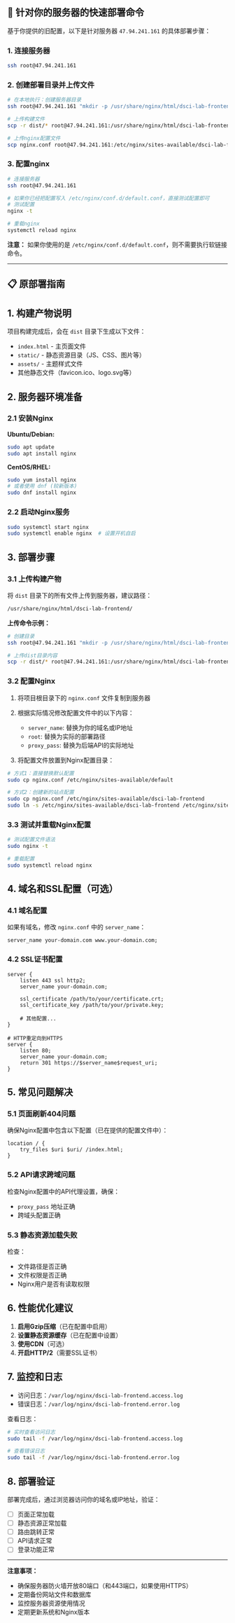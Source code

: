 ## 🚀 针对你的服务器的快速部署命令

基于你提供的旧配置，以下是针对服务器 `47.94.241.161` 的具体部署步骤：

### 1. 连接服务器
```bash
ssh root@47.94.241.161
```

### 2. 创建部署目录并上传文件
```bash
# 在本地执行：创建服务器目录
ssh root@47.94.241.161 "mkdir -p /usr/share/nginx/html/dsci-lab-frontend"

# 上传构建文件
scp -r dist/* root@47.94.241.161:/usr/share/nginx/html/dsci-lab-frontend/

# 上传nginx配置文件
scp nginx.conf root@47.94.241.161:/etc/nginx/sites-available/dsci-lab-frontend
```

### 3. 配置nginx
```bash
# 连接服务器
ssh root@47.94.241.161

# 如果你已经把配置写入 /etc/nginx/conf.d/default.conf，直接测试配置即可
# 测试配置
nginx -t

# 重载nginx
systemctl reload nginx
```

**注意：** 如果你使用的是 `/etc/nginx/conf.d/default.conf`，则不需要执行软链接命令。

---

## 📋 原部署指南

## 1. 构建产物说明

项目构建完成后，会在 `dist` 目录下生成以下文件：
- `index.html` - 主页面文件
- `static/` - 静态资源目录（JS、CSS、图片等）
- `assets/` - 主题样式文件
- 其他静态文件（favicon.ico、logo.svg等）

## 2. 服务器环境准备

### 2.1 安装Nginx

**Ubuntu/Debian:**
```bash
sudo apt update
sudo apt install nginx
```

**CentOS/RHEL:**
```bash
sudo yum install nginx
# 或者使用 dnf (较新版本)
sudo dnf install nginx
```

### 2.2 启动Nginx服务
```bash
sudo systemctl start nginx
sudo systemctl enable nginx  # 设置开机自启
```

## 3. 部署步骤

### 3.1 上传构建产物
将 `dist` 目录下的所有文件上传到服务器，建议路径：
```bash
/usr/share/nginx/html/dsci-lab-frontend/
```

**上传命令示例：**
```bash
# 创建目录
ssh root@47.94.241.161 "mkdir -p /usr/share/nginx/html/dsci-lab-frontend"

# 上传dist目录内容
scp -r dist/* root@47.94.241.161:/usr/share/nginx/html/dsci-lab-frontend/
```

### 3.2 配置Nginx

1. 将项目根目录下的 `nginx.conf` 文件复制到服务器
2. 根据实际情况修改配置文件中的以下内容：
   - `server_name`: 替换为你的域名或IP地址
   - `root`: 替换为实际的部署路径
   - `proxy_pass`: 替换为后端API的实际地址

3. 将配置文件放置到Nginx配置目录：
```bash
# 方式1：直接替换默认配置
sudo cp nginx.conf /etc/nginx/sites-available/default

# 方式2：创建新的站点配置
sudo cp nginx.conf /etc/nginx/sites-available/dsci-lab-frontend
sudo ln -s /etc/nginx/sites-available/dsci-lab-frontend /etc/nginx/sites-enabled/
```

### 3.3 测试并重载Nginx配置
```bash
# 测试配置文件语法
sudo nginx -t

# 重载配置
sudo systemctl reload nginx
```

## 4. 域名和SSL配置（可选）

### 4.1 域名配置
如果有域名，修改 `nginx.conf` 中的 `server_name`：
```nginx
server_name your-domain.com www.your-domain.com;
```

### 4.2 SSL证书配置
```nginx
server {
    listen 443 ssl http2;
    server_name your-domain.com;
    
    ssl_certificate /path/to/your/certificate.crt;
    ssl_certificate_key /path/to/your/private.key;
    
    # 其他配置...
}

# HTTP重定向到HTTPS
server {
    listen 80;
    server_name your-domain.com;
    return 301 https://$server_name$request_uri;
}
```

## 5. 常见问题解决

### 5.1 页面刷新404问题
确保Nginx配置中包含以下配置（已在提供的配置文件中）：
```nginx
location / {
    try_files $uri $uri/ /index.html;
}
```

### 5.2 API请求跨域问题
检查Nginx配置中的API代理设置，确保：
- `proxy_pass` 地址正确
- 跨域头配置正确

### 5.3 静态资源加载失败
检查：
- 文件路径是否正确
- 文件权限是否正确
- Nginx用户是否有读取权限

## 6. 性能优化建议

1. **启用Gzip压缩**（已在配置中启用）
2. **设置静态资源缓存**（已在配置中设置）
3. **使用CDN**（可选）
4. **开启HTTP/2**（需要SSL证书）

## 7. 监控和日志

- 访问日志：`/var/log/nginx/dsci-lab-frontend.access.log`
- 错误日志：`/var/log/nginx/dsci-lab-frontend.error.log`

查看日志：
```bash
# 实时查看访问日志
sudo tail -f /var/log/nginx/dsci-lab-frontend.access.log

# 查看错误日志
sudo tail -f /var/log/nginx/dsci-lab-frontend.error.log
```

## 8. 部署验证

部署完成后，通过浏览器访问你的域名或IP地址，验证：
- [ ] 页面正常加载
- [ ] 静态资源正常加载
- [ ] 路由跳转正常
- [ ] API请求正常
- [ ] 登录功能正常

---

**注意事项：**
- 确保服务器防火墙开放80端口（和443端口，如果使用HTTPS）
- 定期备份网站文件和数据库
- 监控服务器资源使用情况
- 定期更新系统和Nginx版本